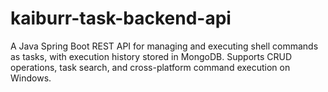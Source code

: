 # kaiburr-task-backend-api
A Java Spring Boot REST API for managing and executing shell commands as tasks, with execution history stored in MongoDB. Supports CRUD operations, task search, and cross-platform command execution on Windows.
